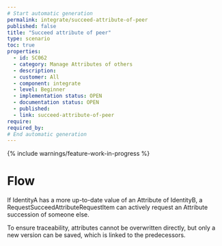 ```yaml
---
# Start automatic generation
permalink: integrate/succeed-attribute-of-peer
published: false
title: "Succeed attribute of peer"
type: scenario
toc: true
properties:
  - id: SC062
  - category: Manage Attributes of others
  - description:
  - customer: All
  - component: integrate
  - level: Beginner
  - implementation status: OPEN
  - documentation status: OPEN
  - published:
  - link: succeed-attribute-of-peer
require:
required_by:
# End automatic generation
---
```


{% include warnings/feature-work-in-progress %}

# Flow

If IdentityA has a more up-to-date value of an Attribute of IdentityB, a RequestSucceedAttributeRequestItem can actively request an Attribute succession of someone else.

To ensure traceability, attributes cannot be overwritten directly, but only a new version can be saved, which is linked to the predecessors.
